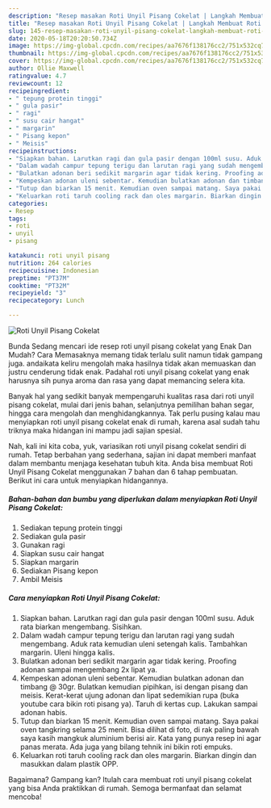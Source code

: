 ```yaml
---
description: "Resep masakan Roti Unyil Pisang Cokelat | Langkah Membuat Roti Unyil Pisang Cokelat Yang Lezat"
title: "Resep masakan Roti Unyil Pisang Cokelat | Langkah Membuat Roti Unyil Pisang Cokelat Yang Lezat"
slug: 145-resep-masakan-roti-unyil-pisang-cokelat-langkah-membuat-roti-unyil-pisang-cokelat-yang-lezat
date: 2020-05-18T20:20:50.734Z
image: https://img-global.cpcdn.com/recipes/aa7676f138176cc2/751x532cq70/roti-unyil-pisang-cokelat-foto-resep-utama.jpg
thumbnail: https://img-global.cpcdn.com/recipes/aa7676f138176cc2/751x532cq70/roti-unyil-pisang-cokelat-foto-resep-utama.jpg
cover: https://img-global.cpcdn.com/recipes/aa7676f138176cc2/751x532cq70/roti-unyil-pisang-cokelat-foto-resep-utama.jpg
author: Ollie Maxwell
ratingvalue: 4.7
reviewcount: 12
recipeingredient:
- " tepung protein tinggi"
- " gula pasir"
- " ragi"
- " susu cair hangat"
- " margarin"
- " Pisang kepon"
- " Meisis"
recipeinstructions:
- "Siapkan bahan. Larutkan ragi dan gula pasir dengan 100ml susu. Aduk rata biarkan mengembang. Sisihkan."
- "Dalam wadah campur tepung terigu dan larutan ragi yang sudah mengembang. Aduk rata kemudian uleni setengah kalis. Tambahkan margarin. Uleni hingga kalis."
- "Bulatkan adonan beri sedikit margarin agar tidak kering. Proofing adonan sampai mengembang 2x lipat ya."
- "Kempeskan adonan uleni sebentar. Kemudian bulatkan adonan dan timbang @ 30gr. Bulatkan kemudian pipihkan, isi dengan pisang dan meisis. Kerat-kerat ujung adonan dan lipat sedemikian rupa (buka youtube cara bikin roti pisang ya). Taruh di kertas cup. Lakukan sampai adonan habis."
- "Tutup dan biarkan 15 menit. Kemudian oven sampai matang. Saya pakai oven tangkring selama 25 menit. Bisa dilihat di foto, di rak paling bawah saya kasih mangkuk aluminium berisi air. Kata yang punya resep ini agar panas merata. Ada juga yang bilang tehnik ini bikin roti empuks."
- "Keluarkan roti taruh cooling rack dan oles margarin. Biarkan dingin dan masukkan dalam plastik OPP."
categories:
- Resep
tags:
- roti
- unyil
- pisang

katakunci: roti unyil pisang 
nutrition: 264 calories
recipecuisine: Indonesian
preptime: "PT37M"
cooktime: "PT32M"
recipeyield: "3"
recipecategory: Lunch

---
```



![Roti Unyil Pisang Cokelat](https://img-global.cpcdn.com/recipes/aa7676f138176cc2/751x532cq70/roti-unyil-pisang-cokelat-foto-resep-utama.jpg)

Bunda Sedang mencari ide resep roti unyil pisang cokelat yang Enak Dan Mudah? Cara Memasaknya memang tidak terlalu sulit namun tidak gampang juga. andaikata keliru mengolah maka hasilnya tidak akan memuaskan dan justru cenderung tidak enak. Padahal roti unyil pisang cokelat yang enak harusnya sih punya aroma dan rasa yang dapat memancing selera kita.

Banyak hal yang sedikit banyak mempengaruhi kualitas rasa dari roti unyil pisang cokelat, mulai dari jenis bahan, selanjutnya pemilihan bahan segar, hingga cara mengolah dan menghidangkannya. Tak perlu pusing kalau mau menyiapkan roti unyil pisang cokelat enak di rumah, karena asal sudah tahu triknya maka hidangan ini mampu jadi sajian spesial.




Nah, kali ini kita coba, yuk, variasikan roti unyil pisang cokelat sendiri di rumah. Tetap berbahan yang sederhana, sajian ini dapat memberi manfaat dalam membantu menjaga kesehatan tubuh kita. Anda bisa membuat Roti Unyil Pisang Cokelat menggunakan 7 bahan dan 6 tahap pembuatan. Berikut ini cara untuk menyiapkan hidangannya.

<!--inarticleads1-->

##### Bahan-bahan dan bumbu yang diperlukan dalam menyiapkan Roti Unyil Pisang Cokelat:

1. Sediakan  tepung protein tinggi
1. Sediakan  gula pasir
1. Gunakan  ragi
1. Siapkan  susu cair hangat
1. Siapkan  margarin
1. Sediakan  Pisang kepon
1. Ambil  Meisis




<!--inarticleads2-->

##### Cara menyiapkan Roti Unyil Pisang Cokelat:

1. Siapkan bahan. Larutkan ragi dan gula pasir dengan 100ml susu. Aduk rata biarkan mengembang. Sisihkan.
1. Dalam wadah campur tepung terigu dan larutan ragi yang sudah mengembang. Aduk rata kemudian uleni setengah kalis. Tambahkan margarin. Uleni hingga kalis.
1. Bulatkan adonan beri sedikit margarin agar tidak kering. Proofing adonan sampai mengembang 2x lipat ya.
1. Kempeskan adonan uleni sebentar. Kemudian bulatkan adonan dan timbang @ 30gr. Bulatkan kemudian pipihkan, isi dengan pisang dan meisis. Kerat-kerat ujung adonan dan lipat sedemikian rupa (buka youtube cara bikin roti pisang ya). Taruh di kertas cup. Lakukan sampai adonan habis.
1. Tutup dan biarkan 15 menit. Kemudian oven sampai matang. Saya pakai oven tangkring selama 25 menit. Bisa dilihat di foto, di rak paling bawah saya kasih mangkuk aluminium berisi air. Kata yang punya resep ini agar panas merata. Ada juga yang bilang tehnik ini bikin roti empuks.
1. Keluarkan roti taruh cooling rack dan oles margarin. Biarkan dingin dan masukkan dalam plastik OPP.




Bagaimana? Gampang kan? Itulah cara membuat roti unyil pisang cokelat yang bisa Anda praktikkan di rumah. Semoga bermanfaat dan selamat mencoba!
